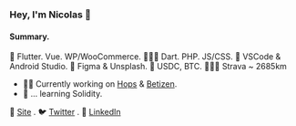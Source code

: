 ### Hey, I'm Nicolas 👋

#### Summary.
🤖 Flutter. Vue. WP/WooCommerce.
👨🏽‍💻 Dart. PHP. JS/CSS.
🧰 VSCode & Android Studio.
🎨 Figma & Unsplash.
🦄 USDC, BTC.
🚴🏼‍♂️ Strava ~ 2685km

- 👨‍💻 Currently working on [Hops](https://hops.uy) & [Betizen](https://betizen.org).
- 📖 ... learning Solidity.

<!-- - 🤔 I’m looking for help with ... -->

<!--
**minimo-io/minimo-io** is a ✨ _special_ ✨ repository because its `README.md` (this file) appears on your GitHub profile.

Here are some ideas to get you started:

- 🔭 I’m currently working on ...
- 🌱 I’m currently learning ...
- 👯 I’m looking to collaborate on Web3 Development
- 🤔 I’m looking for help with ...
- 💬 Ask me about ...
- 📫 How to reach me: ...
- 😄 Pronouns: ...
- ⚡ Fun fact: ...
-->

🚀 [Site](https://minimo.io) . 🐦 [Twitter](https://twitter.com/minimo_io) . 💼 [LinkedIn](https://www.linkedin.com/in/nicolas-erramuspe/) <br>
